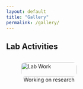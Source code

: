 ```yaml
---
layout: default
title: "Gallery"
permalink: /gallery/
---
```


<h2>Lab Activities</h2>

<div style="display: flex; flex-wrap: wrap; gap: 20px;">
  <figure style="width: 30%;">
    <img src="{{ site.baseurl }}/images/photos/pic_1.jpeg" alt="Lab Work" style="width: 100%; border-radius: 10px;">
    <figcaption style="text-align: center;">Working on research</figcaption>
  </figure>
</div>
